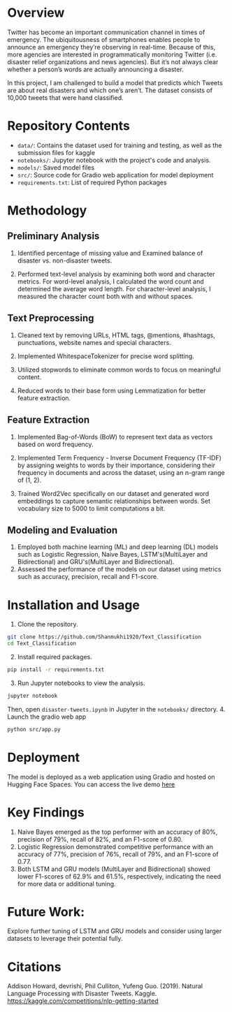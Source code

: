 
# Overview

Twitter has become  an  important communication channel in times of emergency. The ubiquitousness of smartphones enables people to announce  an  emergency  they’re  observing  in real-time. Because of this, more agencies are interested in programmatically monitoring  Twitter (i.e. disaster relief organizations and news agencies). But it’s  not always clear whether a person’s words are actually announcing a disaster.

In this project, I am challenged to build a model that predicts which Tweets are about real disasters and which one’s aren’t. The dataset consists of 10,000 tweets that were hand classified.

# Repository Contents
- `data/`: Contains the dataset used for training and testing, as well as the submission files for kaggle 
- `notebooks/`: Jupyter notebook with the project's code and analysis.
- `models/`: Saved model files
- `src/`: Source code for Gradio web application for model deployment
- `requirements.txt`: List of required Python packages

# Methodology

## Preliminary Analysis
1. Identified percentage of missing value and Examined balance of disaster vs. non-disaster tweets.

2. Performed text-level analysis by examining both word and character metrics. For word-level analysis, I calculated the word count and determined the average word length. For character-level analysis, I measured the character count both with and without spaces.
   
## Text Preprocessing
1. Cleaned text by removing URLs, HTML tags, @mentions, #hashtags, punctuations, website names and special characters.
   
2. Implemented WhitespaceTokenizer for precise word splitting.
 
3. Utilized stopwords to eliminate common words to focus on meaningful content.
 
4. Reduced words to their base form using Lemmatization for better feature extraction.

## Feature Extraction
1. Implemented Bag-of-Words (BoW) to represent text data as vectors based on word frequency.
   
2. Implemented Term Frequency - Inverse Document Frequency (TF-IDF) by assigning weights to words by their importance, considering their frequency in documents and across the dataset, using an n-gram range of (1, 2).
   
3. Trained Word2Vec specifically on our dataset and generated word embeddings to capture semantic relationships between words. Set vocabulary size to 5000 to limit computations a bit.
     
## Modeling and Evaluation
1. Employed both machine learning (ML) and deep learning (DL) models such as Logistic Regression, Naive Bayes, LSTM's(MultiLayer and Bidirectional) and GRU's(MultiLayer and Bidirectional).
2. Assessed the performance of the models on our dataset using metrics such as accuracy, precision, recall and F1-score.

# Installation and Usage
1. Clone the repository.
```bash
git clone https://github.com/Shanmukhi1920/Text_Classification
cd Text_Classification
```
2. Install required packages.
```bash
pip install -r requirements.txt
```
3. Run Jupyter notebooks to view the analysis.
```bash
jupyter notebook
```
Then, open `disaster-tweets.ipynb` in Jupyter in the `notebooks/` directory.
4. Launch the gradio web app
```bash
python src/app.py
```
# Deployment
The model is deployed as a web application using Gradio and hosted on Hugging Face Spaces. You can access the live demo [here](https://huggingface.co/spaces/Shanmukhi0109/Disaster_Tweet_Classifier)

# Key Findings
1. Naive Bayes emerged as the top performer with an accuracy of 80%, precision of 79%, recall of 82%, and an F1-score of 0.80.
2. Logistic Regression demonstrated competitive performance with an accuracy of 77%, precision of 76%, recall of 79%, and an F1-score of 0.77.
3. Both LSTM and GRU models (MultiLayer and Bidirectional) showed lower F1-scores of 62.9% and 61.5%, respectively, indicating the need for more data or additional tuning.

# Future Work:
Explore further tuning of LSTM and GRU models and consider using larger datasets to leverage their potential fully.












# Citations
Addison Howard, devrishi, Phil Culliton, Yufeng Guo. (2019). Natural Language Processing with Disaster Tweets. Kaggle. https://kaggle.com/competitions/nlp-getting-started

